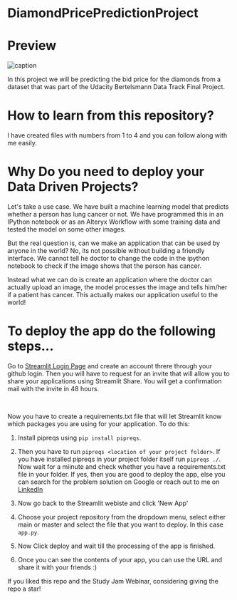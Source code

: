 # DiamondPricePredictionProject

# Preview


![caption](app_preview1.gif)



In this project we will be predicting the bid price for the diamonds from a dataset that was part of the Udacity Bertelsmann Data Track Final Project.

# How to learn from this repository?

I have created files with numbers from 1 to 4 and you can follow along with me easily.

# Why Do you need to deploy your Data Driven Projects?

Let's take a use case. We have built a machine learning model that predicts whether a person has lung cancer or not. We have programmed this in an IPython notebook or as an Alteryx Workflow with some training data and tested the model on some other images.

But the real question is, can we make an application that can be used by anyone in the world? No, its not possible without building a friendly interface. We cannot tell he doctor to change the code in the ipython notebook to check if the image shows that the person has cancer. 

Instead what we can do is create an application where the doctor can actually upload an image, the model processes the image and tells him/her if a patient has cancer. This actually makes our application useful to the world!

# To deploy the app do the following steps...

Go to <a href = "https://share.streamlit.io">Streamlit Login Page</a> and create an account threre through your github login. Then you will have to request for an invite that will allow you to share your applications using Streamlit Share. You will get a confirmation mail with the invite in 48 hours.

<br>

Now you have to create a requirements.txt file that will let Streamlit know which packages you are using for your application. To do this:

1. Install pipreqs using `pip install pipreqs`.
2. Then you have to run `pipreqs <location of your project folder>`. If you have installed pipreqs in your project folder itself run `pipreqs ./`. Now wait for a miinute and check whether you have a requirements.txt file in your folder. If yes, then you are good to deploy the app, else you can search for the problem solution on Google or reach out to me on <a href = "https://www.linkedin.com/in/vedanthbaliga">LinkedIn</a>

3. Now go back to the Streamlit webiste and click 'New App'
4. Choose your project repository from the dropdown menu, select either main or master and select the file that you want to deploy. In this case `app.py`.
5. Now Click deploy and wait till the processing of the app is finished. 
6. Once you can see the contents of your app, you can use the URL and share it with your friends :)

If you liked this repo and the Study Jam Webinar, considering giving the repo a star!

